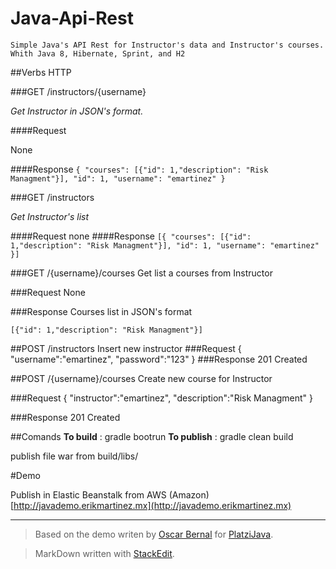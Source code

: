Java-Api-Rest
===========

    Simple Java's API Rest for Instructor's data and Instructor's courses. Whith Java 8, Hibernate, Sprint, and H2


##Verbs HTTP



###GET /instructors/{username}

*Get Instructor in JSON's format.*


####Request

None

####Response
`{
"courses": [{"id": 1,"description": "Risk Managment"}],
"id": 1,
"username": "emartinez"
}`

###GET /instructors 

*Get Instructor's list*

####Request
none
####Response
`[{
"courses": [{"id": 1,"description": "Risk Managment"}],
"id": 1,
"username": "emartinez"
}]`

###GET /{username}/courses
Get list a courses from Instructor

###Request
None

###Response
Courses list in JSON's format  

`[{"id": 1,"description": "Risk Managment"}]`


##POST /instructors
Insert new instructor
###Request
{
"username":"emartinez",
"password":"123"
}
###Response
201 Created

##POST /{username}/courses
Create new course for Instructor

###Request
{
"instructor":"emartinez",
"description":"Risk Managment"
}

###Response
201 Created

##Comands
**To build** : gradle bootrun
**To publish** : gradle clean build


publish file war from build/libs/


#Demo

Publish in Elastic Beanstalk from AWS (Amazon)   [http://javademo.erikmartinez.mx](http://javademo.erikmartinez.mx)

----------

>  Based on the demo writen by  [Oscar Bernal](https://github.com/obernal) for  [PlatziJava](https://github.com/platzi/platziJava). 

> MarkDown written with [StackEdit](https://stackedit.io/).
